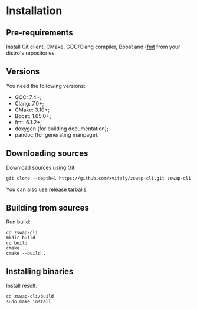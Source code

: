 # Installation

## Pre-requirements

Install Git client, CMake, GCC/Clang compiler, Boost and ([fmt](https://github.com/fmtlib/fmt) from your distro's repositories.

## Versions

You need the following versions:

  * GCC: 7.4+;
  * Clang: 7.0+;
  * CMake: 3.10+;
  * Boost: 1.65.0+;
  * fmt: 6.1.2+;
  * doxygen (for building documentation);
  * pandoc (for generating manpage).

## Downloading sources

Download sources using Git:

```
git clone --depth=1 https://github.com/xvitaly/zswap-cli.git zswap-cli
```

You can also use [release tarballs](https://github.com/xvitaly/zswap-cli/releases).

## Building from sources

Run build:

```
cd zswap-cli
mkdir build
cd build
cmake ..
cmake --build .
```

## Installing binaries

Install result:

```
cd zswap-cli/build
sudo make install
```
